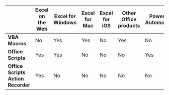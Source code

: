 | | Excel on the Web | Excel for Windows | Excel for Mac | Excel for iOS | Other Office products | Power Automate |
|-|-|-|-|-|-|-|
| **VBA Macros** | No | Yes | Yes | No | Yes | No |
| **Office Scripts** | Yes | Yes | No | No | No | Yes |
| **Office Scripts Action Recorder** | Yes | No | No | No | No | No |